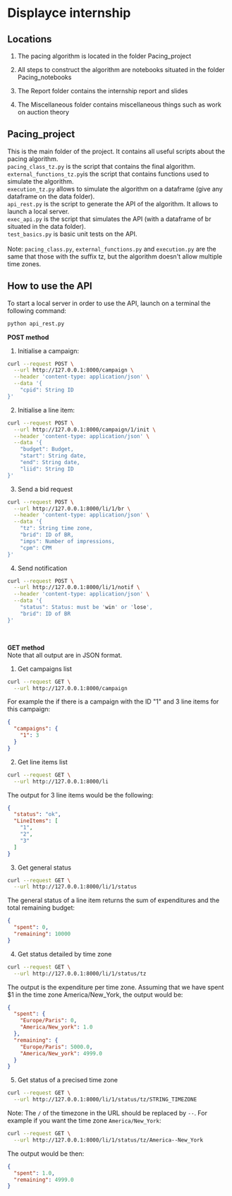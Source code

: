 # Displayce internship

## Locations

1. The pacing algorithm is located in the folder Pacing_project

2. All steps to construct the algorithm are notebooks situated in the folder Pacing_notebooks

3. The Report folder contains the internship report and slides

4. The Miscellaneous folder contains miscellaneous things such as work on auction theory

## Pacing_project

This is the main folder of the project. It contains all useful scripts about the pacing algorithm. <br />
```pacing_class_tz.py``` is the script that contains the final algorithm. <br />
```external_functions_tz.py```is the script that contains functions used to simulate the algorithm. <br />
```execution_tz.py``` allows to simulate the algorithm on a dataframe (give any dataframe on the data folder). <br />
```api_rest.py``` is the script to generate the API of the algorithm. It allows to launch a local server. <br />
```exec_api.py``` is the script that simulates the API (with a dataframe of br situated in the data folder). <br />
```test_basics.py``` is basic unit tests on the API. <br />
<br />
Note: ```pacing_class.py```, ```external_functions.py``` and ```execution.py``` are the same that those with the suffix tz, but the algorithm doesn't allow multiple time zones. 


## How to use the API

To start a local server in order to use the API, launch on a terminal the following command:
```bash 
python api_rest.py
```

**POST method <br />**
1. Initialise a campaign: 
```bash 
curl --request POST \
  --url http://127.0.0.1:8000/campaign \
  --header 'content-type: application/json' \
  --data '{
	"cpid": String ID 
}'
```
2. Initialise a line item:
```bash
curl --request POST \
  --url http://127.0.0.1:8000/campaign/1/init \
  --header 'content-type: application/json' \
  --data '{
	"budget": Budget,
	"start": String date,
	"end": String date,
	"liid": String ID
}'
```

3. Send a bid request
```bash
curl --request POST \
  --url http://127.0.0.1:8000/li/1/br \
  --header 'content-type: application/json' \
  --data '{
	"tz": String time zone,
	"brid": ID of BR,
	"imps": Number of impressions,
	"cpm": CPM
}'
```
4. Send notification
```bash
curl --request POST \
  --url http://127.0.0.1:8000/li/1/notif \
  --header 'content-type: application/json' \
  --data '{
	"status": Status: must be 'win' or 'lose',
	"brid": ID of BR
}'
```
<br />

**GET method <br />**
Note that all output are in JSON format. <br />

1. Get campaigns list
```bash 
curl --request GET \
  --url http://127.0.0.1:8000/campaign
```
For example the if there is a campaign with the ID "1" and 3 line items for this campaign:
```json
{
  "campaigns": {
    "1": 3
  }
}
```

2. Get line items list
```bash 
curl --request GET \
  --url http://127.0.0.1:8000/li
```
The output for 3 line items would be the following:
```json
{
  "status": "ok",
  "LineItems": [
    "1",
    "2",
    "3"
  ]
}
```

3. Get general status
```bash
curl --request GET \
  --url http://127.0.0.1:8000/li/1/status
```
The general status of a line item returns the sum of expenditures and the total remaining budget:
```json
{
  "spent": 0,
  "remaining": 10000
}
```

4. Get status detailed by time zone
```bash
curl --request GET \
  --url http://127.0.0.1:8000/li/1/status/tz
```
The output is the expenditure per time zone. Assuming that we have spent $1 in the time zone America/New_York, the output would be:
```json
{
  "spent": {
    "Europe/Paris": 0,
    "America/New_york": 1.0
  },
  "remaining": {
    "Europe/Paris": 5000.0,
    "America/New_york": 4999.0
  }
}
```

5. Get status of a precised time zone
```bash
curl --request GET \
  --url http://127.0.0.1:8000/li/1/status/tz/STRING_TIMEZONE
```
Note: The `/` of the timezone in the URL should be replaced by `--`. For example if you want the time zone `America/New_York`:
```bash 
curl --request GET \
  --url http://127.0.0.1:8000/li/1/status/tz/America--New_York
```
The output would be then:
```json
{
  "spent": 1.0,
  "remaining": 4999.0
}
```






